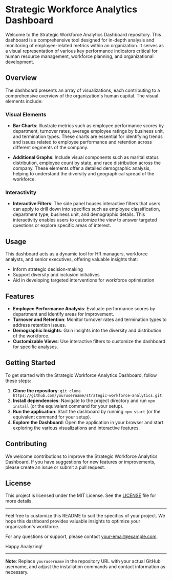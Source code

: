 # Strategic Workforce Analytics Dashboard

Welcome to the Strategic Workforce Analytics Dashboard repository. This dashboard is a comprehensive tool designed for in-depth analysis and monitoring of employee-related metrics within an organization. It serves as a visual representation of various key performance indicators critical for human resource management, workforce planning, and organizational development.

## Overview

The dashboard presents an array of visualizations, each contributing to a comprehensive overview of the organization's human capital. The visual elements include:

### Visual Elements

- **Bar Charts**: Illustrate metrics such as employee performance scores by department, turnover rates, average employee ratings by business unit, and termination types. These charts are essential for identifying trends and issues related to employee performance and retention across different segments of the company.

- **Additional Graphs**: Include visual components such as marital status distribution, employee count by state, and race distribution across the company. These elements offer a detailed demographic analysis, helping to understand the diversity and geographical spread of the workforce.

### Interactivity

- **Interactive Filters**: The side panel houses interactive filters that users can apply to drill down into specifics such as employee classification, department type, business unit, and demographic details. This interactivity enables users to customize the view to answer targeted questions or explore specific areas of interest.

## Usage

This dashboard acts as a dynamic tool for HR managers, workforce analysts, and senior executives, offering valuable insights that:

- Inform strategic decision-making
- Support diversity and inclusion initiatives
- Aid in developing targeted interventions for workforce optimization

## Features

- **Employee Performance Analysis**: Evaluate performance scores by department and identify areas for improvement.
- **Turnover and Retention**: Monitor turnover rates and termination types to address retention issues.
- **Demographic Insights**: Gain insights into the diversity and distribution of the workforce.
- **Customizable Views**: Use interactive filters to customize the dashboard for specific analyses.

## Getting Started

To get started with the Strategic Workforce Analytics Dashboard, follow these steps:

1. **Clone the repository**: `git clone https://github.com/yourusername/strategic-workforce-analytics.git`
2. **Install dependencies**: Navigate to the project directory and run `npm install` (or the equivalent command for your setup).
3. **Run the application**: Start the dashboard by running `npm start` (or the equivalent command for your setup).
4. **Explore the Dashboard**: Open the application in your browser and start exploring the various visualizations and interactive features.

## Contributing

We welcome contributions to improve the Strategic Workforce Analytics Dashboard. If you have suggestions for new features or improvements, please create an issue or submit a pull request.

## License

This project is licensed under the MIT License. See the [LICENSE](LICENSE) file for more details.

---

Feel free to customize this README to suit the specifics of your project. We hope this dashboard provides valuable insights to optimize your organization's workforce.

For any questions or support, please contact [your-email@example.com](mailto:your-email@example.com).

Happy Analyzing!

---

**Note**: Replace `yourusername` in the repository URL with your actual GitHub username, and adjust the installation commands and contact information as necessary.
